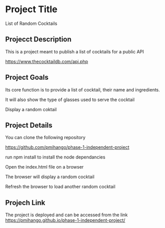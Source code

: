 
# Project Title

List of Random Cocktails

## Projecct Description

This is a project meant to publish a list of cocktails for a public API

https://www.thecocktaildb.com/api.php

## Project Goals

Its core function is to provide a list of cocktail, their name and ingredients.

It will also show the type of glasses used to serve the cocktail

Display a random coktail

## Project Details

You can clone the following repository

https://github.com/pmihango/phase-1-independent-project 

run npm install to install the node dependancies 

Open the index.html file on a browser

The browser will display a random cocktail

Refresh the browser to load another  random cocktail


## Projech Link

The project is deployed and can be accessed from the link https://pmihango.github.io/phase-1-independent-project/